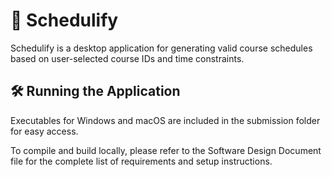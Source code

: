 # 📅 Schedulify
Schedulify is a desktop application for generating valid course schedules based on user-selected course IDs and time constraints.

## 🛠️ Running the Application
Executables for Windows and macOS are included in the submission folder for easy access.

To compile and build locally, please refer to the Software Design Document file for the complete list of requirements and setup instructions.
